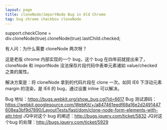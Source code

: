 ```yaml
---
layout: page
title: cloneNode/importNode Bug in Old Chrome
tag: bug chrome checkbox cloneNode
---
```


  support.checkClone = div.cloneNode(true).cloneNode(true).lastChild.checked;

有人问：为什么需要 cloneNode 两次呀？

这是老版 chrome 内部实现的一个 bug，这个 bug 在四年前就提出来了，cloneNode 和 importNode 没法保存片段代码中表单元素诸如 value/checked 之类的属性。

解决方案是：将 cloneNode 拿到的代码片段在 clone 一次。如同 IE6 下浮动元素 margin 的渲染，是 IE6 的 bug，通过设置 inline 可以解决。

Bug 地址：<https://bugs.webkit.org/show_bug.cgi?id=6617>
Bug 测试源码：<https://webkit.googlesource.com/WebKit/+/a847461eedf68a16e2d2491447608ea3bf9d7890/LayoutTests/fast/dom/clone-node-form-elements-with-attr.html>
JQ中对这个 bug 的阐述：<http://bugs.jquery.com/ticket/5832>
JQ对这个bug 的处理：<http://bugs.jquery.com/ticket/5929>
